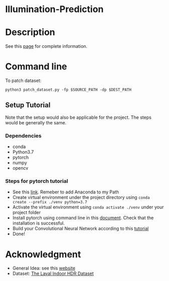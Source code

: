 # Illumination-Prediction

# Description

See this [page](https://xiaoxi-s.github.io/Illumination-Prediction/) for complete information.

# Command line

To patch dataset:

`
python3 patch_dataset.py -fp $SOURCE_PATH -dp $DEST_PATH
`


## Setup Tutorial

Note that the setup would also be applicable for the project. The steps would be generally the same. 

### Dependencies

 - conda
 - Python3.7
 - pytorch
 - numpy
 - opencv

### Steps for pytorch tutorial

  - See this [link](https://docs.anaconda.com/anaconda/install/windows/). Remeber to add Anaconda to my Path
  - Create virtual environment under the project directory using `conda create --prefix ./venv python=3.7`
  - Activate the virtual environment using `conda activate ./venv` under your project folder
  - Install pytorch using command line in this [document](https://pytorch.org/get-started/locally/). Check that the installation is successful.
  - Build your Convolutional Neural Network according to this [tutorial](https://pytorch.org/tutorials/beginner/blitz/cifar10_tutorial.html)
  - Done! 

# Acknowledgment

  - General Idea: see this [website](https://lvsn.github.io/deepparametric/)
  - Dataset: [The Laval Indoor HDR Dataset](http://indoor.hdrdb.com/)

